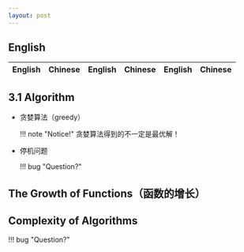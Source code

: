 ```yaml
---
layout: post
---
```




## English
|English|Chinese|English|Chinese|English|Chinese|
|:--:|:--:|:--:|:--:|:--:|:--:|

## 3.1 Algorithm
- 贪婪算法（greedy）

    !!! note "Notice!"
        贪婪算法得到的不一定是最优解！

- 停机问题

    !!! bug "Question?"

## The Growth of Functions（函数的增长）

## Complexity of Algorithms
!!! bug "Question?"